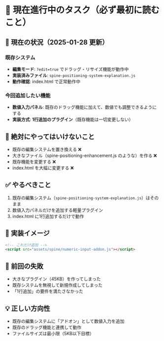 # 🚨 現在進行中のタスク（必ず最初に読むこと）

## 📌 現在の状況（2025-01-28 更新）

### 既存システム
- **編集モード**: `?edit=true` でドラッグ・リサイズ機能が動作中
- **実装済みファイル**: `spine-positioning-system-explanation.js`
- **動作確認**: index.html で正常動作中

### 今回追加したい機能
- **数値入力パネル**: 既存のドラッグ機能に加えて、数値でも調整できるようにする
- **実装方式**: **1行追加のプラグイン**（既存機能は一切変更しない）

## 🚫 絶対にやってはいけないこと
- 既存の編集システムを置き換える ❌
- 大きなファイル（spine-positioning-enhancement.js のような）を作る ❌
- 既存機能を変更する ❌
- index.html を大幅に変更する ❌

## ✅ やるべきこと
1. 既存の編集システム（`spine-positioning-system-explanation.js`）はそのまま
2. 数値入力パネルだけを追加する軽量プラグイン
3. index.html に1行追加するだけで動作

## 📝 実装イメージ
```html
<!-- これだけ追加 -->
<script src="assets/spine/numeric-input-addon.js"></script>
```

## 🔄 前回の失敗
- 大きなプラグイン（45KB）を作ってしまった
- 既存システムを無視して新規作成してしまった
- 「1行追加」の要件を満たさなかった

## 💡 正しい方向性
- 既存の編集システムに「アドオン」として数値入力を追加
- 既存のドラッグ機能と連携して動作
- ファイルサイズは最小限（5KB以下目標）